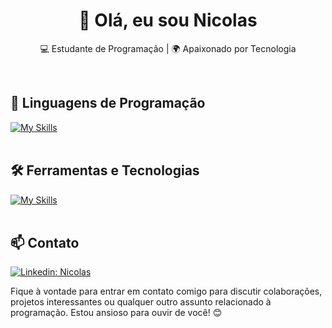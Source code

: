 <h1 align="center">👋 Olá, eu sou Nicolas</h1>

<p align="center">
  💻 Estudante de Programação | 🌍 Apaixonado por Tecnologia
</p><br>


## 🚀 Linguagens de Programação
[![My Skills](https://skillicons.dev/icons?i=javascript,php,html)](https://skillicons.dev)<br><br>

## 🛠️ Ferramentas e Tecnologias
[![My Skills](https://skillicons.dev/icons?i=vscode,css,mysql,bootstrap,git,github,react,figma)](https://skillicons.dev)<br><br>

## 📫 Contato

[![Linkedin: Nicolas](https://img.shields.io/badge/-Linkedin-blue?style=flat-square&logo=Linkedin&logoColor=white&link=https://www.linkedin.com/in/nicolas-novacovski-13095022a/)](https://www.linkedin.com/in/nicolas-novacovski-13095022a/)

Fique à vontade para entrar em contato comigo para discutir colaborações, projetos interessantes ou qualquer outro assunto relacionado à programação. Estou ansioso para ouvir de você! 😊 <br><br>

